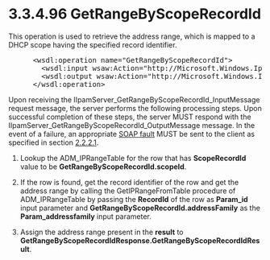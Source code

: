 <html dir="LTR" xmlns:mshelp="http://msdn.microsoft.com/mshelp" xmlns:ddue="http://ddue.schemas.microsoft.com/authoring/2003/5" xmlns:xlink="http://www.w3.org/1999/xlink" xmlns:tool="http://www.microsoft.com/tooltip">
 <body>
 <div id="header">
 <h1 class="heading">3.3.4.96 GetRangeByScopeRecordId</h1>
 </div>
 <div id="mainSection">
 <div id="mainBody">
 <div id="allHistory" class="saveHistory"></div>
 <div id="sectionSection0" class="section" name="collapseableSection">
 

<p>This operation is used to retrieve the address range, which
is mapped to a DHCP scope having the specified record identifier.</p>

<dl>
<dd>
<div><pre> &lt;wsdl:operation name=&quot;GetRangeByScopeRecordId&quot;&gt;
   &lt;wsdl:input wsaw:Action=&quot;http://Microsoft.Windows.Ipam/IIpamServer/GetRangeByScopeRecordId&quot; message=&quot;ipam:IIpamServer_GetRangeByScopeRecordId_InputMessage&quot; /&gt;
   &lt;wsdl:output wsaw:Action=&quot;http://Microsoft.Windows.Ipam/IIpamServer/GetRangeByScopeRecordIdResponse&quot; message=&quot;ipam:IIpamServer_GetRangeByScopeRecordId_OutputMessage&quot; /&gt;
 &lt;/wsdl:operation&gt;
</pre></div>
</dd></dl>

<p>Upon receiving the
IIpamServer_GetRangeByScopeRecordId_InputMessage request message, the server
performs the following processing steps. Upon successful completion of these
steps, the server MUST respond with the
IIpamServer_GetRangeByScopeRecordId_OutputMessage message. In the event of a
failure, an appropriate <a href="21b4a631-8f28-420f-822f-c5f879d5046e.md#gt_ec8728a8-1a75-426f-8767-aa1932c7c19f">SOAP
fault</a> MUST be sent to the client as specified in section <a href="a90ad88d-2468-4ac1-bbb9-8f921d15bbc8.md">2.2.2.1</a>.</p>

<ol><li><p><span> </span>Lookup the
ADM_IPRangeTable for the row that has <b>ScopeRecordId</b> value to be <b>GetRangeByScopeRecordId.scopeId</b>.</p>

</li><li><p><span> </span>If the row is
found, get the record identifier of the row and get the address range by
calling the GetIPRangeFromTable procedure of ADM_IPRangeTable by passing the <b>RecordId</b>
of the row as <b>Param_id</b> input parameter and <b>GetRangeByScopeRecordId.addressFamily</b>
as the <b>Param_addressfamily</b> input parameter.</p>

</li><li><p><span> </span>Assign the
address range present in the <b>result</b> to <b>GetRangeByScopeRecordIdResponse.GetRangeByScopeRecordIdResult</b>.</p>

</li></ol>
 </div>
 </div>
 </div>
 </body>
</html>